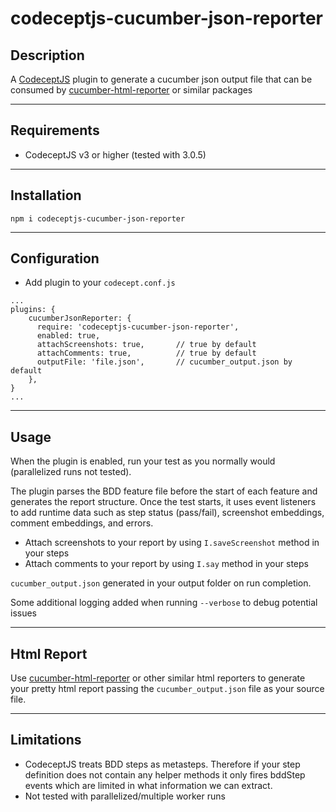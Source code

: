 # codeceptjs-cucumber-json-reporter
## Description

A [CodeceptJS](https://codecept.io) plugin to generate a cucumber json output file that can be consumed by [cucumber-html-reporter](https://www.npmjs.com/package/cucumber-html-reporter) or similar packages

---
## Requirements
- CodeceptJS v3 or higher (tested with 3.0.5)
---

## Installation
```
npm i codeceptjs-cucumber-json-reporter
```

---
## Configuration

- Add plugin to your `codecept.conf.js`
```
...
plugins: {
    cucumberJsonReporter: {
      require: 'codeceptjs-cucumber-json-reporter',
      enabled: true,
      attachScreenshots: true,       // true by default
      attachComments: true,          // true by default
      outputFile: 'file.json',       // cucumber_output.json by default
    },
}
...
```

---
## Usage

When the plugin is enabled, run your test as you normally would (parallelized runs not tested).

The plugin parses the BDD feature file before the start of each feature and generates the report structure. Once the test starts, it uses event listeners to add runtime data such as step status (pass/fail), screenshot embeddings, comment embeddings, and errors.

- Attach screenshots to your report by using `I.saveScreenshot` method in your steps
- Attach comments to your report by using `I.say` method in your steps


`cucumber_output.json` generated in your output folder on run completion.

Some additional logging added when running `--verbose` to debug potential issues

---
## Html Report

Use [cucumber-html-reporter](https://www.npmjs.com/package/cucumber-html-reporter) or other similar html reporters to generate your pretty html report passing the `cucumber_output.json` file as your source file.

---
## Limitations
- CodeceptJS treats BDD steps as metasteps. Therefore if your step definition does not contain any helper methods it only fires bddStep events which are limited in what information we can extract.
- Not tested with parallelized/multiple worker runs
